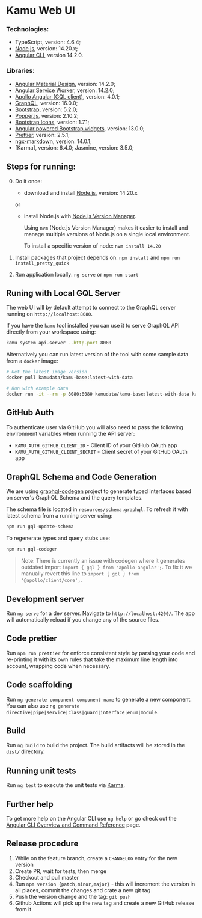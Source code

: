 # Kamu Web UI

### Technologies:

- TypeScript, version: 4.6.4;
- [Node.js](https://nodejs.org/en/download/releases/), version: 14.20.x;
- [Angular CLI](https://github.com/angular/angular-cli), version 14.2.0.

### Libraries:

- [Angular Material Design](https://material.angular.io/), version: 14.2.0;
- [Angular Service Worker](https://www.npmjs.com/package/@angular/service-worker), version: 14.2.0;
- [Apollo Angular (GQL client)](https://apollo-angular.com/docs/), version: 4.0.1;
- [GraphQL](https://www.npmjs.com/package/graphql), version: 16.0.0;
- [Bootstrap](https://www.npmjs.com/package/bootstrap), version: 5.2.0;
- [Popper.js](https://www.npmjs.com/package/@popperjs/core), version: 2.10.2;
- [Bootstrap Icons](https://www.npmjs.com/package/bootstrap-icons), version: 1.7.1;
- [Angular powered Bootstrap widgets](https://www.npmjs.com/package/@ng-bootstrap/ng-bootstrap), version: 13.0.0;
- [Prettier](https://www.npmjs.com/package/prettier), version: 2.5.1;
- [ngx-markdown](https://www.npmjs.com/package/ngx-markdown), version: 14.0.1;
- [Karma], version: 6.4.0; Jasmine, version: 3.5.0;

## Steps for running:

0. Do it once:

   - download and install [Node.js](https://nodejs.org/en/download/releases/), version: 14.20.x

   or

   - install Node.js with [Node.js Version Manager](https://github.com/nvm-sh/nvm).

     Using `nvm` (Node.js Version Manager) makes it easier to install and manage multiple versions of Node.js on a single local environment.

     To install a specific version of node: `nvm install 14.20`

1. Install packages that project depends on: `npm install` and `npm run install_pretty_quick`
2. Run application locally: `ng serve` or `npm run start`

## Runing with Local GQL Server

The web UI will by default attempt to connect to the GraphQL server running on `http://localhost:8080`.

If you have the `kamu` tool installed you can use it to serve GraphQL API directly from your workspace using:

```sh
kamu system api-server --http-port 8080
```

Alternatively you can run latest version of the tool with some sample data from a `docker` image:

```sh
# Get the latest image version
docker pull kamudata/kamu-base:latest-with-data

# Run with example data
docker run -it --rm -p 8080:8080 kamudata/kamu-base:latest-with-data kamu system api-server --http-port 8080 --address 0.0.0.0
```

## GitHub Auth

To authenticate user via GitHub you will also need to pass the following environment variables when running the API server:

- `KAMU_AUTH_GITHUB_CLIENT_ID` - Client ID of your GitHub OAuth app
- `KAMU_AUTH_GITHUB_CLIENT_SECRET` - Client secret of your GitHub OAuth app

## GraphQL Schema and Code Generation

We are using [graphql-codegen](https://www.graphql-code-generator.com/) project to generate typed interfaces based on server's GraphQL Schema and the query templates.

The schema file is located in `resources/schema.graphql`. To refresh it with latest schema from a running server using:

```bash
npm run gql-update-schema
```

To regenerate types and query stubs use:

```bash
npm run gql-codegen
```

> Note: There is currently an issue with codegen where it generates outdated import `import { gql } from 'apollo-angular';`. To fix it we manually revert this line to `import { gql } from '@apollo/client/core';`.

## Development server

Run `ng serve` for a dev server. Navigate to `http://localhost:4200/`. The app will automatically reload if you change any of the source files.

## Code prettier

Run `npm run prettier` for enforce consistent style by parsing your code and re-printing it with its own rules that take the maximum line length into account, wrapping code when necessary.

## Code scaffolding

Run `ng generate component component-name` to generate a new component. You can also use `ng generate directive|pipe|service|class|guard|interface|enum|module`.

## Build

Run `ng build` to build the project. The build artifacts will be stored in the `dist/` directory.

## Running unit tests

Run `ng test` to execute the unit tests via [Karma](https://karma-runner.github.io).

## Further help

To get more help on the Angular CLI use `ng help` or go check out the [Angular CLI Overview and Command Reference](https://angular.io/cli) page.

## Release procedure

1. While on the feature branch, create a `CHANGELOG` entry for the new version
2. Create PR, wait for tests, then merge
3. Checkout and pull master
4. Run `npm version {patch,minor,major}` - this will increment the version in all places, commit the changes and crate a new git tag
5. Push the version change and the tag: `git push`
6. Github Actions will pick up the new tag and create a new GitHub release from it
